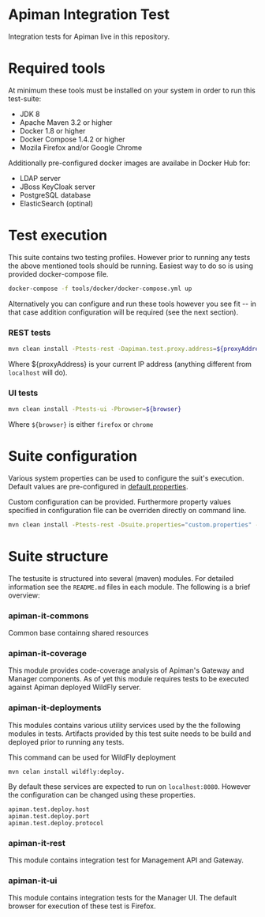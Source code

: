 # Apiman Integration Test
Integration tests for Apiman live in this repository.

# Required tools
At minimum these tools must be installed on your system in order to run this test-suite:
- JDK 8
- Apache Maven 3.2 or higher
- Docker 1.8 or higher
- Docker Compose 1.4.2 or higher
- Mozila Firefox and/or Google Chrome

Additionally pre-configured docker images are availabe in Docker Hub for:
- LDAP server
- JBoss KeyCloak server
- PostgreSQL database
- ElasticSearch (optinal)


# Test execution
This suite contains two testing profiles. However prior to running any tests the above mentioned tools should be running. Easiest way to do so is using provided docker-compose file.

```bash
docker-compose -f tools/docker/docker-compose.yml up
```
Alternatively you can configure and run these tools however you see fit -- in that case addition configuration will be required (see the next section).


### REST tests
```bash
mvn clean install -Ptests-rest -Dapiman.test.proxy.address=${proxyAddress}
```

Where ${proxyAddress} is your current IP address (anything different from ```localhost``` will do).

### UI tests
```bash
mvn clean install -Ptests-ui -Pbrowser=${browser}
```
Where ```${browser}``` is either ```firefox``` or ```chrome```


# Suite configuration
Various system properties can be used to configure the suit's execution. Default values are pre-configured in [default.properties](/apiman-it-commons/src/resources/default.properties).

Custom configuration can be provided. Furthermore property values specified in configuration file can be overriden directly on command line.

```bash
mvn clean install -Ptests-rest -Dsuite.properties="custom.properties" -Dapiman.host="10.10.10.42"
```


# Suite structure
The testusite is structured into several (maven) modules. For detailed information see the ```README.md``` files in each module. The following is a brief overview:

### apiman-it-commons
Common base containng shared resources

### apiman-it-coverage
This module provides code-coverage analysis of Apiman's Gateway and Manager components. As of yet this module requires tests to be executed against Apiman deployed WildFly server. 

### apiman-it-deployments
This modules contains various utility services used by the the following modules in tests. Artifacts provided by this test suite needs to be build and deployed prior to running any tests.

This command can be used for WildFly deployment
```
mvn celan install wildfly:deploy.
```

By default these services are expected to run on ```localhost:8080```. However the configuration can be changed using these properties.

```properties
apiman.test.deploy.host
apiman.test.deploy.port
apiman.test.deploy.protocol
```

### apiman-it-rest
This module contains integration test for Management API and Gateway.

### apiman-it-ui
This module contains integration tests for the Manager UI. The default browser for execution of these test is Firefox.
